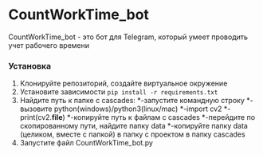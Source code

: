 # CountWorkTime_bot
CountWorkTime_bot - это бот для Telegram, который умеет проводить учет рабочего времени

### Установка

1. Клонируйте репозиторий, создайте виртуальное окружение
2. Установите зависимости `pip install -r requirements.txt`
3. Найдите путь к папке с cascades:
    *-запустите командную строку
    *-вызовите python(windows)/python3(linux/mac)
    *-import cv2
    *-print(cv2.__file__)
    *-копируйте путь к файлам с cascades
    *-перейдите по скопированному пути, найдите папку data
    *-копируйте папку data (целиком, вместе с папкой) в папку с проектом в папку cascades
4. Запустите файл CountWorkTime_bot.py
